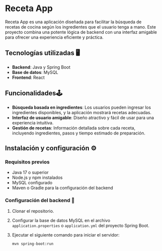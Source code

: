 # Receta App

Receta App es una aplicación diseñada para facilitar la búsqueda de recetas de cocina según los ingredientes que el usuario tenga a mano. Este proyecto combina una potente lógica de backend con una interfaz amigable para ofrecer una experiencia eficiente y práctica.

## Tecnologías utilizadas 🖥️

- **Backend**: Java y Spring Boot
- **Base de datos**: MySQL
- **Frontend**: React

## Funcionalidades🕹️

- **Búsqueda basada en ingredientes**: Los usuarios pueden ingresar los ingredientes disponibles, y la aplicación mostrará recetas adecuadas.
- **Interfaz de usuario amigable**: Diseño atractivo y fácil de usar para una experiencia intuitiva.
- **Gestión de recetas**: Información detallada sobre cada receta, incluyendo ingredientes, pasos y tiempo estimado de preparación.

## Instalación y configuración ⚙️

### Requisitos previos

- Java 17 o superior
- Node.js y npm instalados
- MySQL configurado
- Maven o Gradle para la configuración del backend

### Configuración del backend 🚀

1. Clonar el repositorio.
2. Configurar la base de datos MySQL en el archivo `application.properties` o `application.yml` del proyecto Spring Boot.
3. Ejecutar el siguiente comando para iniciar el servidor:

   ```bash
   mvn spring-boot:run
